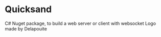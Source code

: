 # Quicksand
C# Nuget package, to build a web server or client with websocket
Logo made by Delapouite
